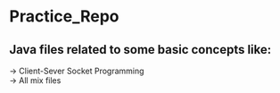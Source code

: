 # Practice_Repo

## Java files related to some basic concepts like:

-> Client-Sever Socket Programming <br>
-> All mix files